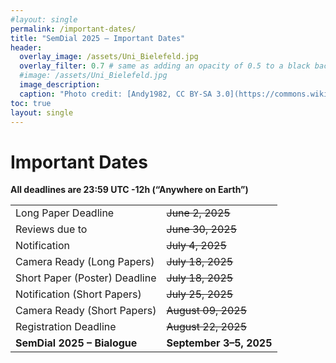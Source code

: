```yaml
---
#layout: single
permalink: /important-dates/
title: "SemDial 2025 – Important Dates"
header:
  overlay_image: /assets/Uni_Bielefeld.jpg
  overlay_filter: 0.7 # same as adding an opacity of 0.5 to a black background
  #image: /assets/Uni_Bielefeld.jpg
  image_description: 
  caption: "Photo credit: [Andy1982, CC BY-SA 3.0](https://commons.wikimedia.org/wiki/File:Uni_Bielefeld.jpg) via Wikimedia Commons"
toc: true
layout: single
---
```



# Important Dates

**All deadlines are 23:59 UTC -12h (“Anywhere on Earth”)**

|                             |                     | 
| --------------------------- | ------------------- |
| Long Paper Deadline         | ~~June 2, 2025~~    |
| Reviews due to              | ~~June 30, 2025~~   |
| Notification                | ~~July 4, 2025~~    |
| Camera Ready (Long Papers)  | ~~July 18, 2025~~   |
| Short Paper (Poster) Deadline | ~~July 18, 2025~~ |
| Notification (Short Papers) | ~~July 25, 2025~~   |
| Camera Ready (Short Papers) | ~~August 09, 2025~~ |
| Registration Deadline       | ~~August 22, 2025~~ |
| **SemDial 2025 – Bialogue** | **September 3–5, 2025** |
